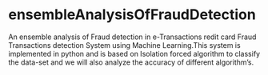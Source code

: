 # ensembleAnalysisOfFraudDetection
An ensemble analysis of Fraud detection in e-Transactions
redit card Fraud Transactions detection System using Machine Learning.This system is implemented in python and is based on Isolation forced algorithm to classify the data-set and we will also analyze the accuracy of different algorithm’s.
